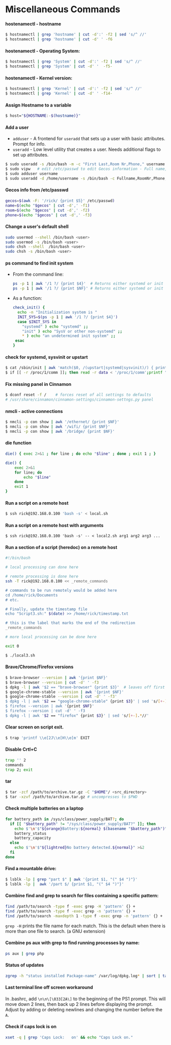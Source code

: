# Miscellaneous Commands

#### hostenamectl - hostname
```bash
$ hostnamectl | grep 'hostname' | cut -d':' -f2 | sed 's/^ //'
$ hostnamectl | grep 'hostname' | cut -d' ' -f6
```
#### hostenamectl - Operating System:
```bash
$ hostnamectl | grep 'System' | cut -d':' -f2 | sed 's/^ //'
$ hostnamectl | grep 'System' | cut -d' '  -f5-
```
#### hostenamectl - Kernel version:
```bash
$ hostnamectl | grep 'Kernel' | cut -d':' -f2 | sed 's/^ //'
$ hostnamectl | grep 'Kernel' | cut -d' ' -f14-
```
#### Assign Hostname to a variable
```bash
$ host="${HOSTNAME:-$(hostname)}"
```

#### Add a user
- `adduser` - A frontend for `useradd` that sets up a user with basic attributes. Prompt for info.
- `useradd` - Low level utility that creates a user. Needs additional flags to set up attributes.
```bash
$ sudo useradd -s /bin/bash -m -c "First Last,Room Nr,Phone," username
$ sudo vipw   # edit /etc/passwd to edit Gecos information - Full name, Room, phone, other
$ sudo adduser username
$ sudo useradd -d /home/username -s /bin/bash -c Fullname,RoomNr,Phone,Other username && passwd username
```

#### Gecos info from /etc/passwd
```bash
gecos=$(awk -F: '/rick/ {print $5}' /etc/passwd)
name=$(echo "$gecos" | cut -d',' -f1)
room=$(echo "$gecos" | cut -d',' -f2)
phone=$(echo "$gecos" | cut -d',' -f3)
```

#### Change a user's default shell
```bash
sudo usermod --shell /bin/bash <user>
sudo usermod -s /bin/bash <user>
sudo chsh --shell  /bin/bash <user>
sudo chsh -s /bin/bash <user>
```

#### ps command to find init system
- From the command line:
  ```bash
  ps -p 1 | awk '/1 ?/ {print $4}'	# Returns either systemd or init
  ps -p 1 | awk '/1 ?/ {print $NF}'	# Returns either systemd or init
  ```
- As a function:
  ```bash
  check_init() {
    echo -n "Initialization system is "
    INIT_SYS=$(ps -p 1 | awk '/1 ?/ {print $4}')
    case $INIT_SYS in
      "systemd" ) echo "systemd" ;;
      "init" ) echo "SysV or other non-systemd" ;;
      * ) echo "an undetermined init system" ;;
   esac
  }
  ```
#### check for systemd, sysvinit or upstart
```bash
$ cat /sbin/init | awk 'match($0, /(upstart|systemd|sysvinit)/) { print toupper(substr($0, RSTART, RLENGTH));exit; }' 2> /dev/null
$ if [[ -r /proc/1/comm ]]; then read -r data < '/proc/1/comm';printf "%s\n" "${data%% *}";else printf '?\n';fi
```
#### Fix missing panel in Cinnamon
```bash
$ dconf reset -f /    # forces reset of all settings to defaults
# /usr/share/cinnamon/cinnamon-settings/cinnamon-settngs.py panel
```
#### nmcli - active connections
```bash
$ nmcli -p con show | awk '/ethernet/ {print $NF}'
$ nmcli -p con show | awk '/wifi/ {print $NF}'
$ nmcli -p con show | awk '/bridge/ {print $NF}'
```
#### die function
```bash
die() { exec 2>&1 ; for line ; do echo "$line" ; done ; exit 1 ; }

die() {
	exec 2>&1
	for line; do
		echo "$line"
	done
	exit 1
}
```
#### Run a script on a remote host
```bash
$ ssh rick@192.168.0.100 'bash -s' < local.sh
```
#### Run a script on a remote host with arguments
`$ ssh rick@192.168.0.100 'bash -s' -- < local2.sh arg1 arg2 arg3 ...`

#### Run a section of a script (heredoc) on a remote host
```bash
#!/bin/bash

# local processing can done here

# remote processing is done here
ssh -T rick@192.168.0.100 << _remote_commands

# commands to be run remotely would be added here
cd /home/rick/Documents
# etc.

# Finally, update the timestamp file
echo "Script3.sh:" $(date) >> /home/rick/timestamp.txt

# this is the label that marks the end of the redirection
_remote_commands

# more local processing can be done here

exit 0

$ ./local3.sh
```

#### Brave/Chrome/Firefox versions
```bash
$ brave-browser --version | awk '{print $NF}'
$ brave-browser --version | cut -d' ' -f3
$ dpkg -l | awk '$2 == "brave-browser" {print $3}'	# leaves off first xxx.
$ google-chrome-stable --version | awk '{print $NF}'
$ google-chrome-stable --version | cut -d' ' -f3'
$ dpkg -l | awk '$2 == "google-chrome-stable" {print $3}' | sed 's/[+-].*//'
$ firefox --version | awk '{print $NF}'
$ firefox --version | cut -d' ' -f3
$ dpkg -l | awk '$2 == "firefox" {print $3}' | sed 's/[+-].*//'
```
#### Clear screen on script exit.
```bash
$ trap 'printf \\e[2J\\e[H\\e[m' EXIT
```
#### Disable Crtl+C
```bash
trap '' 2
commands
trap 2; exit
```

#### tar
```bash
$ tar -zcf /path/to/archive.tar.gz -C "$HOME"/ <src_directory>
$ tar -xzvf /path/to/archive.tar.gz # uncompresses to $PWD
```

#### Check multiple batteries on a laptop
```bash
for battery_path in /sys/class/power_supply/BAT?; do
  if [[ "$battery_path" != "/sys/class/power_supply/BAT?" ]]; then
    echo $'\n'$"${orange}Battery:${normal} $(basename "$battery_path")"
    battery_status
    battery_capacity
  else
    echo $'\n'$"${lightred}No battery detected.${normal}" >&2
  fi
done
```

#### Find a mountable drive:
```bash
$ lsblk -lp | grep "part $" | awk '{print $1, "(" $4 ")"}'
$ lsblk -lp |  awk '/part $/ {print $1, "(" $4 ")"}'
```
#### Combine find and grep to search for files containing a specific pattern:
```bash
find /path/to/search -type f -exec grep -H 'pattern' {} +
find /path/to/search -type f -exec grep -n 'pattern' {} +
find /path/to/search -maxdepth 1 -type f -exec grep -n 'pattern' {} +
```
`grep -H` prints the file name for each match. This is the default when there is more than one file to search. (a GNU extension)

#### Combine ps aux with grep to find running processes by name:
```bash
ps aux | grep php
```
#### Status of updates
```bash
zgrep -h "status installed Package-name" /var/log/dpkg.log* | sort | tail -n 1
```
#### Last terminal line off screen workaround
In .bashrc, add `\n\n\[\033[2A\]` to the beginning of the PS1 prompt. This will move down 2 lines, then back up 2 lines before displaying the prompt.
Adjust by adding or deleting newlines and changing the number before the `A`.

#### Check if caps lock is on
```bash
xset -q | grep 'Caps Lock:   on' && echo "Caps Lock on."
```